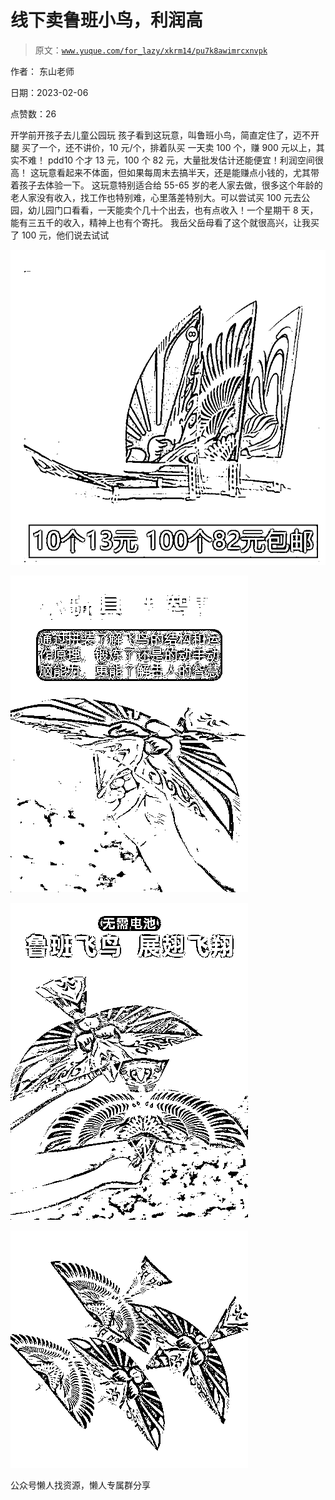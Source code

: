# 线下卖鲁班小鸟，利润高

> 原文：[`www.yuque.com/for_lazy/xkrm14/pu7k8awimrcxnvpk`](https://www.yuque.com/for_lazy/xkrm14/pu7k8awimrcxnvpk)

作者： 东山老师

日期：2023-02-06

点赞数：26

开学前开孩子去儿童公园玩 孩子看到这玩意，叫鲁班小鸟，简直定住了，迈不开腿 买了一个，还不讲价，10 元/个，排着队买 一天卖 100 个，赚 900 元以上，其实不难！ pdd10 个才 13 元，100 个 82 元，大量批发估计还能便宜！利润空间很高！ 这玩意看起来不体面，但如果每周末去搞半天，还是能赚点小钱的，尤其带着孩子去体验一下。 这玩意特别适合给 55-65 岁的老人家去做，很多这个年龄的老人家没有收入，找工作也特别难，心里落差特别大。可以尝试买 100 元去公园，幼儿园门口看看，一天能卖个几十个出去，也有点收入！一个星期干 8 天，能有三五千的收入，精神上也有个寄托。 我岳父岳母看了这个就很高兴，让我买了 100 元，他们说去试试

![](img/13c57888fc59ff707e094e56c7ba9fc4.png)

![](img/3f47967996a10ff0f7edca7acc9a0bbd.png)

![](img/d2bbc92c62fac48ba257e213fede390d.png)

![](img/2a81a671b8b787d5a4e8d368da7c4a1c.png)

公众号懒人找资源，懒人专属群分享

